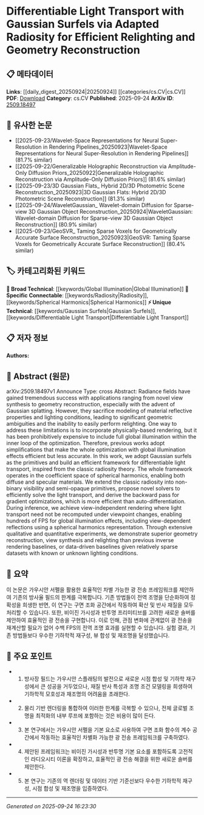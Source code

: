 <!-- KEYWORD_LINKING_METADATA:
{
  "processed_timestamp": "2025-09-24T16:23:30.047009",
  "vocabulary_version": "1.0",
  "selected_keywords": [
    "Gaussian Surfels",
    "Differentiable Light Transport",
    "Radiosity",
    "Spherical Harmonics",
    "Global Illumination"
  ],
  "rejected_keywords": [],
  "similarity_scores": {
    "Gaussian Surfels": 0.78,
    "Differentiable Light Transport": 0.82,
    "Radiosity": 0.8,
    "Spherical Harmonics": 0.79,
    "Global Illumination": 0.77
  },
  "extraction_method": "AI_prompt_based",
  "budget_applied": true,
  "candidates_json": {
    "candidates": [
      {
        "surface": "Gaussian surfels",
        "canonical": "Gaussian Surfels",
        "aliases": [
          "Gaussian splatting"
        ],
        "category": "unique_technical",
        "rationale": "Gaussian surfels are a novel approach in light transport and geometry reconstruction, offering a unique perspective in rendering techniques.",
        "novelty_score": 0.85,
        "connectivity_score": 0.65,
        "specificity_score": 0.88,
        "link_intent_score": 0.78
      },
      {
        "surface": "Differentiable light transport",
        "canonical": "Differentiable Light Transport",
        "aliases": [
          "Differentiable rendering"
        ],
        "category": "unique_technical",
        "rationale": "This concept is central to the paper's methodology, enabling efficient relighting and geometry reconstruction.",
        "novelty_score": 0.78,
        "connectivity_score": 0.72,
        "specificity_score": 0.85,
        "link_intent_score": 0.82
      },
      {
        "surface": "Radiosity theory",
        "canonical": "Radiosity",
        "aliases": [
          "Radiosity method"
        ],
        "category": "specific_connectable",
        "rationale": "Radiosity is a foundational concept in computer graphics, relevant for understanding light transport in the paper.",
        "novelty_score": 0.5,
        "connectivity_score": 0.88,
        "specificity_score": 0.7,
        "link_intent_score": 0.8
      },
      {
        "surface": "Spherical harmonics",
        "canonical": "Spherical Harmonics",
        "aliases": [
          "SH coefficients"
        ],
        "category": "specific_connectable",
        "rationale": "Spherical harmonics are crucial for representing light transport and view-dependent reflections in the framework.",
        "novelty_score": 0.55,
        "connectivity_score": 0.85,
        "specificity_score": 0.78,
        "link_intent_score": 0.79
      },
      {
        "surface": "Global illumination",
        "canonical": "Global Illumination",
        "aliases": [
          "GI"
        ],
        "category": "broad_technical",
        "rationale": "Global illumination is a key component in rendering, directly related to the paper's focus on efficient light transport.",
        "novelty_score": 0.45,
        "connectivity_score": 0.9,
        "specificity_score": 0.65,
        "link_intent_score": 0.77
      }
    ],
    "ban_list_suggestions": [
      "radiance fields",
      "view synthesis",
      "geometry reconstruction"
    ]
  },
  "decisions": [
    {
      "candidate_surface": "Gaussian surfels",
      "resolved_canonical": "Gaussian Surfels",
      "decision": "linked",
      "scores": {
        "novelty": 0.85,
        "connectivity": 0.65,
        "specificity": 0.88,
        "link_intent": 0.78
      }
    },
    {
      "candidate_surface": "Differentiable light transport",
      "resolved_canonical": "Differentiable Light Transport",
      "decision": "linked",
      "scores": {
        "novelty": 0.78,
        "connectivity": 0.72,
        "specificity": 0.85,
        "link_intent": 0.82
      }
    },
    {
      "candidate_surface": "Radiosity theory",
      "resolved_canonical": "Radiosity",
      "decision": "linked",
      "scores": {
        "novelty": 0.5,
        "connectivity": 0.88,
        "specificity": 0.7,
        "link_intent": 0.8
      }
    },
    {
      "candidate_surface": "Spherical harmonics",
      "resolved_canonical": "Spherical Harmonics",
      "decision": "linked",
      "scores": {
        "novelty": 0.55,
        "connectivity": 0.85,
        "specificity": 0.78,
        "link_intent": 0.79
      }
    },
    {
      "candidate_surface": "Global illumination",
      "resolved_canonical": "Global Illumination",
      "decision": "linked",
      "scores": {
        "novelty": 0.45,
        "connectivity": 0.9,
        "specificity": 0.65,
        "link_intent": 0.77
      }
    }
  ]
}
-->

# Differentiable Light Transport with Gaussian Surfels via Adapted Radiosity for Efficient Relighting and Geometry Reconstruction

## 📋 메타데이터

**Links**: [[daily_digest_20250924|20250924]] [[categories/cs.CV|cs.CV]]
**PDF**: [Download](https://arxiv.org/pdf/2509.18497.pdf)
**Category**: cs.CV
**Published**: 2025-09-24
**ArXiv ID**: [2509.18497](https://arxiv.org/abs/2509.18497)

## 🔗 유사한 논문
- [[2025-09-23/Wavelet-Space Representations for Neural Super-Resolution in Rendering Pipelines_20250923|Wavelet-Space Representations for Neural Super-Resolution in Rendering Pipelines]] (81.7% similar)
- [[2025-09-22/Generalizable Holographic Reconstruction via Amplitude-Only Diffusion Priors_20250922|Generalizable Holographic Reconstruction via Amplitude-Only Diffusion Priors]] (81.6% similar)
- [[2025-09-23/3D Gaussian Flats_ Hybrid 2D/3D Photometric Scene Reconstruction_20250923|3D Gaussian Flats: Hybrid 2D/3D Photometric Scene Reconstruction]] (81.3% similar)
- [[2025-09-24/WaveletGaussian_ Wavelet-domain Diffusion for Sparse-view 3D Gaussian Object Reconstruction_20250924|WaveletGaussian: Wavelet-domain Diffusion for Sparse-view 3D Gaussian Object Reconstruction]] (80.9% similar)
- [[2025-09-23/GeoSVR_ Taming Sparse Voxels for Geometrically Accurate Surface Reconstruction_20250923|GeoSVR: Taming Sparse Voxels for Geometrically Accurate Surface Reconstruction]] (80.4% similar)

## 🏷️ 카테고리화된 키워드
**🧠 Broad Technical**: [[keywords/Global Illumination|Global Illumination]]
**🔗 Specific Connectable**: [[keywords/Radiosity|Radiosity]], [[keywords/Spherical Harmonics|Spherical Harmonics]]
**⚡ Unique Technical**: [[keywords/Gaussian Surfels|Gaussian Surfels]], [[keywords/Differentiable Light Transport|Differentiable Light Transport]]

## 📋 저자 정보

**Authors:** 

## 📄 Abstract (원문)

arXiv:2509.18497v1 Announce Type: cross 
Abstract: Radiance fields have gained tremendous success with applications ranging from novel view synthesis to geometry reconstruction, especially with the advent of Gaussian splatting. However, they sacrifice modeling of material reflective properties and lighting conditions, leading to significant geometric ambiguities and the inability to easily perform relighting. One way to address these limitations is to incorporate physically-based rendering, but it has been prohibitively expensive to include full global illumination within the inner loop of the optimization. Therefore, previous works adopt simplifications that make the whole optimization with global illumination effects efficient but less accurate. In this work, we adopt Gaussian surfels as the primitives and build an efficient framework for differentiable light transport, inspired from the classic radiosity theory. The whole framework operates in the coefficient space of spherical harmonics, enabling both diffuse and specular materials. We extend the classic radiosity into non-binary visibility and semi-opaque primitives, propose novel solvers to efficiently solve the light transport, and derive the backward pass for gradient optimizations, which is more efficient than auto-differentiation. During inference, we achieve view-independent rendering where light transport need not be recomputed under viewpoint changes, enabling hundreds of FPS for global illumination effects, including view-dependent reflections using a spherical harmonics representation. Through extensive qualitative and quantitative experiments, we demonstrate superior geometry reconstruction, view synthesis and relighting than previous inverse rendering baselines, or data-driven baselines given relatively sparse datasets with known or unknown lighting conditions.

## 📝 요약

이 논문은 가우시안 서펠을 활용한 효율적인 차별 가능한 광 전송 프레임워크를 제안하여 기존의 방사율 필드의 한계를 극복합니다. 기존 방법들이 전역 조명을 단순화하여 정확성을 희생한 반면, 이 연구는 구면 조화 공간에서 작동하여 확산 및 반사 재질을 모두 처리할 수 있습니다. 또한, 비이진 가시성과 반투명 프리미티브를 고려한 새로운 솔버를 제안하여 효율적인 광 전송을 구현합니다. 이로 인해, 관점 변화에 관계없이 광 전송을 재계산할 필요가 없어 수백 FPS의 전역 조명 효과를 실현할 수 있습니다. 실험 결과, 기존 방법들보다 우수한 기하학적 재구성, 뷰 합성 및 재조명을 달성했습니다.

## 🎯 주요 포인트

- 1. 방사장 필드는 가우시안 스플래팅의 발전으로 새로운 시점 합성 및 기하학 재구성에서 큰 성공을 거두었으나, 재질 반사 특성과 조명 조건 모델링을 희생하여 기하학적 모호성과 재조명의 어려움을 초래한다.
- 2. 물리 기반 렌더링을 통합하여 이러한 한계를 극복할 수 있으나, 전체 글로벌 조명을 최적화의 내부 루프에 포함하는 것은 비용이 많이 든다.
- 3. 본 연구에서는 가우시안 서펠을 기본 요소로 사용하여 구면 조화 함수의 계수 공간에서 작동하는 효율적인 차별화 가능한 광 전송 프레임워크를 구축하였다.
- 4. 제안된 프레임워크는 비이진 가시성과 반투명 기본 요소를 포함하도록 고전적인 라디오시티 이론을 확장하고, 효율적인 광 전송 해결을 위한 새로운 솔버를 제안한다.
- 5. 본 연구는 기존의 역 렌더링 및 데이터 기반 기준선보다 우수한 기하학적 재구성, 시점 합성 및 재조명을 입증하였다.


---

*Generated on 2025-09-24 16:23:30*